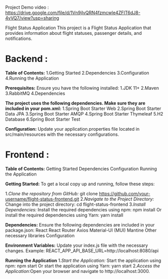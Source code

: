 Project Demo video : https://drive.google.com/file/d/1Vn9jIvQRN4fzmcwle4ZFIT6dJ8-4vVQ7/view?usp=sharing

Flight Status Application
This project is a Flight Status Application that provides information about flight statuses, passenger details, and notifications.

# Backend :

**Table of Contents:**
1.Getting Started
2.Dependencies
3.Configuration
4.Running the Application

**Prerequisites:**
Ensure you have the following installed:
1.JDK 11+
2.Maven
3.RabbitMQ
4.Dependencies

**The project uses the following dependencies. Make sure they are included in your pom.xml:**
1.Spring Boot Starter Web
2.Spring Boot Starter Data JPA
3.Spring Boot Starter AMQP
4.Spring Boot Starter Thymeleaf
5.H2 Database
6.Spring Boot Starter Test

**Configuration:**
Update your application.properties file located in src/main/resources with the necessary configurations.


# Frontend :

**Table of Contents:**
Getting Started
Dependencies
Configuration
Running the Application


**Getting Started:**
To get a local copy up and running, follow these steps:

1._Clone the repository from GitHub:_ git clone https://github.com/your-username/flight-status-frontend.git
2._Navigate to the Project Directory:_ Change into the project directory: cd flight-status-frontend
3._Install Dependencies:_ Install the required dependencies using npm: npm install Or install the required dependencies using Yarn: yarn install

**Dependencies:**
Ensure the following dependencies are included in your package.json:
React
React Router
Axios
Material-UI (MUI)
Mantine
Other necessary libraries
Configuration


**Environment Variables:**
Update your index.js file with the necessary changes.
Example: REACT_APP_API_BASE_URL=http://localhost:8080/api

**Running the Application**
1._Start the Application:_ Start the application using npm: npm start Or start the application using Yarn: yarn start
2._Access the Application_:Open your browser and navigate to http://localhost:3000.
